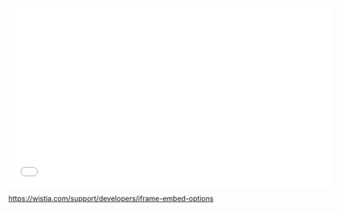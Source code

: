 
<iframe src="//fast.wistia.net/embed/iframe/gwtr59fjku?videoFoam=true"
allowtransparency="true" frameborder="0" scrolling="no" class="wistia_embed"
name="wistia_embed" allowfullscreen mozallowfullscreen webkitallowfullscreen
oallowfullscreen msallowfullscreen width="640" height="360"></iframe>

https://wistia.com/support/developers/iframe-embed-options